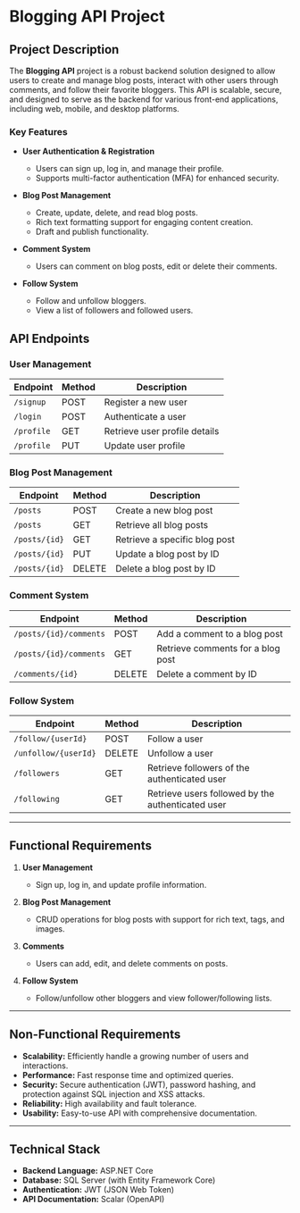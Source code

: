 # Blogging API Project

## Project Description

The **Blogging API** project is a robust backend solution designed to allow users to create and manage blog posts, interact with other users through comments, and follow their favorite bloggers. This API is scalable, secure, and designed to serve as the backend for various front-end applications, including web, mobile, and desktop platforms.

### Key Features

- **User Authentication & Registration**

  - Users can sign up, log in, and manage their profile.
  - Supports multi-factor authentication (MFA) for enhanced security.

- **Blog Post Management**

  - Create, update, delete, and read blog posts.
  - Rich text formatting support for engaging content creation.
  - Draft and publish functionality.

- **Comment System**

  - Users can comment on blog posts, edit or delete their comments.

- **Follow System**

  - Follow and unfollow bloggers.
  - View a list of followers and followed users.

## API Endpoints

### **User Management**

| Endpoint   | Method | Description                   |
| ---------- | ------ | ----------------------------- |
| `/signup`  | POST   | Register a new user           |
| `/login`   | POST   | Authenticate a user           |
| `/profile` | GET    | Retrieve user profile details |
| `/profile` | PUT    | Update user profile           |

### **Blog Post Management**

| Endpoint      | Method | Description                   |
| ------------- | ------ | ----------------------------- |
| `/posts`      | POST   | Create a new blog post        |
| `/posts`      | GET    | Retrieve all blog posts       |
| `/posts/{id}` | GET    | Retrieve a specific blog post |
| `/posts/{id}` | PUT    | Update a blog post by ID      |
| `/posts/{id}` | DELETE | Delete a blog post by ID      |

### **Comment System**

| Endpoint               | Method | Description                       |
| ---------------------- | ------ | --------------------------------- |
| `/posts/{id}/comments` | POST   | Add a comment to a blog post      |
| `/posts/{id}/comments` | GET    | Retrieve comments for a blog post |
| `/comments/{id}`       | DELETE | Delete a comment by ID            |

### **Follow System**

| Endpoint             | Method | Description                                       |
| -------------------- | ------ | ------------------------------------------------- |
| `/follow/{userId}`   | POST   | Follow a user                                     |
| `/unfollow/{userId}` | DELETE | Unfollow a user                                   |
| `/followers`         | GET    | Retrieve followers of the authenticated user      |
| `/following`         | GET    | Retrieve users followed by the authenticated user |

---

## Functional Requirements

1. **User Management**

   - Sign up, log in, and update profile information.

2. **Blog Post Management**

   - CRUD operations for blog posts with support for rich text, tags, and images.

3. **Comments**

   - Users can add, edit, and delete comments on posts.

4. **Follow System**
   - Follow/unfollow other bloggers and view follower/following lists.

---

## Non-Functional Requirements

- **Scalability:** Efficiently handle a growing number of users and interactions.
- **Performance:** Fast response time and optimized queries.
- **Security:** Secure authentication (JWT), password hashing, and protection against SQL injection and XSS attacks.
- **Reliability:** High availability and fault tolerance.
- **Usability:** Easy-to-use API with comprehensive documentation.

---

## Technical Stack

- **Backend Language:** ASP.NET Core
- **Database:** SQL Server (with Entity Framework Core)
- **Authentication:** JWT (JSON Web Token)
- **API Documentation:** Scalar (OpenAPI)


